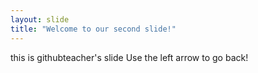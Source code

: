 ```yaml
---
layout: slide
title: "Welcome to our second slide!"
---
```

this is githubteacher's slide
Use the left arrow to go back!